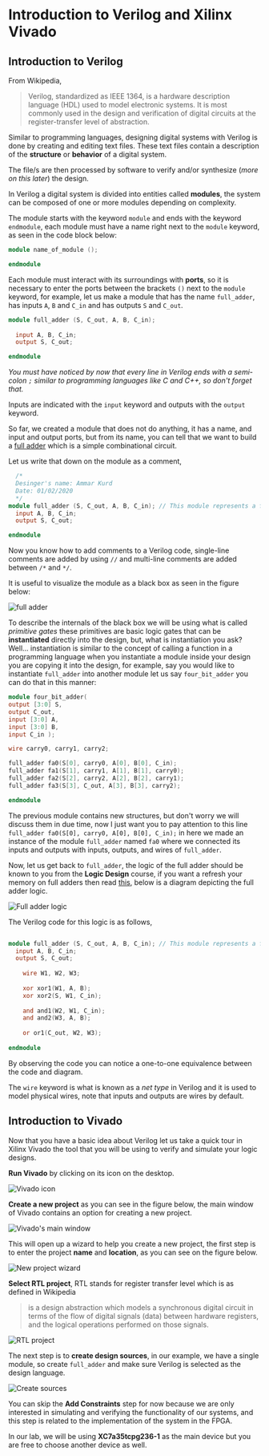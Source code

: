 # Introduction to Verilog and Xilinx Vivado

## Introduction to Verilog

From Wikipedia, 
> Verilog, standardized as IEEE 1364, is a hardware description language (HDL) used to model electronic systems. It is most commonly used in the design and verification of digital circuits at the register-transfer level of abstraction.

Similar to programming languages, designing digital systems with Verilog is done by creating and editing text files. These text files contain a description of the **structure** or **behavior** of a digital system.

The file/s are then processed by software to verify and/or synthesize (*more on this later*) the design.

In Verilog a digital system is divided into entities called **modules**, the system can be composed of one or more modules depending on complexity.

The module starts with the keyword `module` and ends with the keyword `endmodule`, each module must have a name right next to the `module` keyword, as seen in the code block below: 

```verilog
module name_of_module ();

endmodule
```
Each module must interact with its surroundings with **ports**, so it is necessary to enter the ports between the brackets `()` next to the `module` keyword, for example, let us make a module that has the name `full_adder`, has inputs `A`, `B` and `C_in` and has outputs `S` and `C_out`.

```verilog
module full_adder (S, C_out, A, B, C_in);
  
  input A, B, C_in;
  output S, C_out;

endmodule
```

*You must have noticed by now that every line in Verilog ends with a semi-colon `;` similar to programming languages like C and C++, so don't forget that.*

Inputs are indicated with the `input` keyword and outputs with the `output` keyword.

So far, we created a module that does not do anything, it has a name, and input and output ports, but from its name, you can tell that we want to build a [full adder](https://www.geeksforgeeks.org/full-adder-in-digital-logic/) which is a simple combinational circuit.

Let us write that down on the module as a comment,

```verilog
  /*
  Desinger's name: Ammar Kurd
  Date: 01/02/2020
  */
module full_adder (S, C_out, A, B, C_in); // This module represents a full adder.
  input A, B, C_in;
  output S, C_out;

endmodule
```
Now you know how to add comments to a Verilog code, single-line comments are added by using `//`  and multi-line comments are added between `/*` and `*/`.

It is useful to visualize the module as a black box as seen in the figure below:

![full adder](/images/full_adder_2.png) 

To describe the internals of the black box we will be using what is called *primitive gates* these primitives are basic logic gates that can be **instantiated** directly into the design, but, 
what is instantiation you ask? Well... instantiation is similar to the concept of calling a function in a programming language when you instantiate a module inside your design you are copying it into the design, for example, say you would like to instantiate `full_adder` into another module let us say `four_bit_adder` you can do that in this manner: 

```verilog 
module four_bit_adder( 
output [3:0] S, 
output C_out, 
input [3:0] A, 
input [3:0] B, 
input C_in ); 

wire carry0, carry1, carry2; 

full_adder fa0(S[0], carry0, A[0], B[0], C_in); 
full_adder fa1(S[1], carry1, A[1], B[1], carry0); 
full_adder fa2(S[2], carry2, A[2], B[2], carry1); 
full_adder fa3(S[3], C_out, A[3], B[3], carry2); 

endmodule 
``` 
The previous module contains new structures, but don't worry we will discuss them in due time, now I just want you to pay attention to this line `full_adder fa0(S[0], carry0, A[0], B[0], C_in);` in here we made an instance of the module `full_adder` named `fa0` where we connected its inputs and outputs with inputs, outputs, and wires of `full_adder`.

Now, let us get back to `full_adder`, the logic of the full adder should be known to you from the **Logic Design** course, if you want a refresh your memory on full adders then read [this](https://www.geeksforgeeks.org/full-adder-in-digital-logic/), below is a diagram depicting the full adder logic.

![Full adder logic](/images/full_adder.bmp)

The Verilog code for this logic is as follows,

```verilog

module full_adder (S, C_out, A, B, C_in); // This module represents a full adder.
  input A, B, C_in;
  output S, C_out;
    
    wire W1, W2, W3;
    
    xor xor1(W1, A, B);
    xor xor2(S, W1, C_in);
    
    and and1(W2, W1, C_in);
    and and2(W3, A, B);
    
    or or1(C_out, W2, W3);
    
endmodule
```

By observing the code you can notice a one-to-one equivalence between the code and diagram.

The `wire` keyword is what is known as a *net type* in Verilog and it is used to model physical wires, note that inputs and outputs are wires by default.

## Introduction to Vivado

Now that you have a basic idea about Verilog let us take a quick tour in Xilinx Vivado the tool that you will be using to verify and simulate your logic designs.

**Run Vivado** by clicking on its icon on the desktop.

![Vivado icon](/images/vivado_icon.jpg)

**Create a new project** as you can see in the figure below, the main window of Vivado contains an option for creating a new project.

![Vivado's main window](/images/Vivado_main.JPG)

This will open up a wizard to help you create a new project, the first step is to enter the project **name** and **location**, as you can see on the figure below.

![New project wizard](/images/project_wizard_1.JPG)

**Select RTL project**, RTL stands for register transfer level which is as defined in Wikipedia
>is a design abstraction which models a synchronous digital circuit in terms of the flow of digital signals (data) between hardware registers, and the logical operations performed on those signals.

![RTL project](/images/project_wizard_2.JPG)

The next step is to **create design sources**, in our example, we have a single module, so create `full_adder` and make sure Verilog is selected as the design language.

![Create sources](/images/project_wizard_3.JPG)

You can skip the **Add Constraints** step for now because we are only interested in simulating and verifying the functionality of our systems, and this step is related to the implementation of the system in the FPGA.

In our lab, we will be using  **XC7a35tcpg236-1** as the main device but you are free to choose another device as well.

